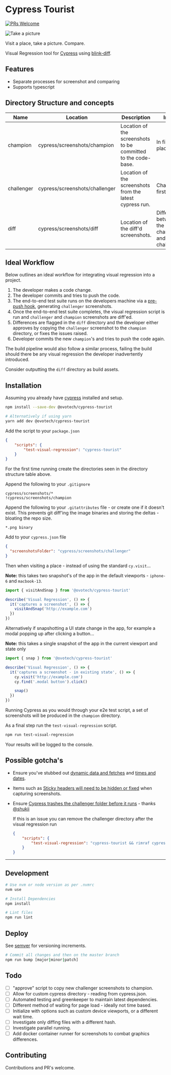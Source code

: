# Cypress Tourist

[![PRs Welcome](https://img.shields.io/badge/PRs-welcome-brightgreen.svg?style=flat-square)](http://makeapullrequest.com)

![Take a picture](https://media.giphy.com/media/j5E9vHJSjBcDTXe4E4/source.gif)

Visit a place, take a picture. Compare.

Visual Regression tool for [Cypress] using [blink-diff].

## Features

- Separate processes for screenshot and comparing
- Supports typescript

## Directory Structure and concepts

Name | Location | Description | Intent
--- | --- | --- | ---
champion | cypress/screenshots/champion | Location of the screenshots to be committed to the code-base. | In first place
challenger | cypress/screenshots/challenger | Location of the screenshots from the latest cypress run. | Challenging first place
diff | cypress/screenshots/diff | Location of the diff'd screenshots. | Differences between the champion and challenger

## Ideal Workflow

Below outlines an ideal workflow for integrating visual regression into a project.

1. The developer makes a code change.
1. The developer commits and tries to push the code.
1. The end-to-end test suite runs on the developers machine via a [pre-push hook], generating `challenger` screenshots.
1. Once the end-to-end test suite completes, the visual regression script is run and `challenger` and `champion` screenshots are diff'ed.
1. Differences are flagged in the `diff` directory and the developer either approves by copying the `challenger` screenshot to the `champion` directory, or fixes the issues raised.
1. Developer commits the new `champion`'s and tries to push the code again.

The build pipeline would also follow a similar process, failing the build should there be any visual regression the developer inadvertently introduced.

Consider outputting the `diff` directory as build assets.

## Installation

Assuming you already have [cypress] installed and setup. 

```sh
npm install --save-dev @ovotech/cypress-tourist

# Alternatively if using yarn
yarn add dev @ovotech/cypress-tourist
```

Add the script to your `package.json`

```json
{
    "scripts": {
        "test-visual-regression": "cypress-tourist"
    }
}
```

For the first time running create the directories seen in the directory structure table above.

Append the following to your `.gitignore`

```
cypress/screenshots/*
!cypress/screenshots/champion
```

Append the following to your `.gitattributes` file - or create one if it doesn't exist. This prevents git diff'ing the image binaries and storing the deltas - bloating the repo size.

```
*.png binary
```

Add to your `cypress.json` file

```json
{
  "screenshotsFolder": "cypress/screenshots/challenger"
}
```

Then when visiting a place - instead of using the standard `cy.visit`...

**Note:** this takes two snapshot's of the app in the default viewports - `iphone-6` and `macbook-13`.

```js
import { visitAndSnap } from '@ovotech/cypress-tourist'

describe('Visual Regression', () => {
  it('captures a screenshot', () => {
    visitAndSnap('http://example.com')
  })
})
```

Alternatively if snapshotting a UI state change in the app, for example a modal popping up after clicking a button...

**Note:** this takes a single snapshot of the app in the current viewport and state only

```js
import { snap } from '@ovotech/cypress-tourist'

describe('Visual Regression', () => {
  it('captures a screenshot - in existing state', () => {
    cy.visit('http://example.com')
    cy.find('.modal button').click()

    snap()
  })
})
```

Running Cypress as you would through your e2e test script, a set of screenshots will be produced in the `champion` directory.

As a final step run the `test-visual-regression` script.

```sh
npm run test-visual-regression
```

Your results will be logged to the console.

## Possible gotcha's

- Ensure you've stubbed out [dynamic data and fetches] and [times and dates].
- Items such as [Sticky headers will need to be hidden or fixed] when capturing screenshots.
- Ensure [Cypress trashes the challenger folder before it runs] - thanks [@shukii](https://github.com/shukii)

    If this is an issue you can remove the challenger directory after the visual regression run

    ```json
    {
        "scripts": {
            "test-visual-regression": "cypress-tourist && rimraf cypress/screenshots/challenger"
        }
    }
    ```

---

## Development

```sh
# Use nvm or node version as per .nvmrc
nvm use

# Install Dependencies
npm install

# Lint files
npm run lint
```

## Deploy

See [semver] for versioning increments.

```sh
# Commit all changes and then on the master branch
npm run bump [major|minor|patch]
```

## Todo

- [ ] "approve" script to copy new challenger screenshots to champion.
- [ ] Allow for custom cypress directory - reading from cypress.json.
- [ ] Automated testing and greenkeeper to maintain latest dependencies.
- [ ] Different method of waiting for page load - ideally not time based.
- [ ] Initialize with options such as custom device viewports, or a different wait time.
- [ ] Investigate only diffing files with a different hash.
- [ ] Investigate parallel running.
- [ ] Add docker container runner for screenshots to combat graphics differences.

## Contributing

Contributions and PR's welcome.

<!-- MARKDOWN REFERENCES -->

[blink-diff]: https://github.com/yahoo/blink-diff
[cypress]: https://www.cypress.io/
[dynamic data and fetches]: https://docs.cypress.io/guides/guides/network-requests.html#Testing-Strategies
[pre-push hook]: https://github.com/typicode/husky
[semver]: https://semver.org/
[Sticky headers will need to be hidden or fixed]: https://docs.cypress.io/api/commands/screenshot.html#Full-page-captures-and-fixed-sticky-elements
[times and dates]: https://docs.cypress.io/api/commands/clock.html#Syntax
[Cypress trashes the challenger folder before it runs]: https://docs.cypress.io/guides/references/configuration.html#Screenshots